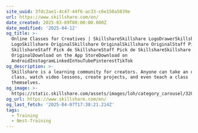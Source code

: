 ```yaml
---
site_uuid: 3fdc2ae1-4c47-44f6-ac33-c6e150a5839e
url: https://www.skillshare.com/en/
date_created: 2025-03-09T00:00:00.000Z
date_modified: '2025-04-12'
og_title: >-
  Online Classes for Creatives | SkillshareSkillshare LogoDrawerSkillshare
  LogoSkillshare OriginalSkillshare OriginalSkillshare OriginalStaff Pick de
  SkillshareStaff Pick de SkillshareStaff Pick de SkillshareSkillshare
  OriginalDownload on the App StoreDownload on
  AndroidInstagramLinkedInYouTubePinterestTikTok
og_description: >-
  Skillshare is a learning community for creators. Anyone can take an online
  class, watch video lessons, create projects, and even teach a class
  themselves.
og_image: >-
  https://static.skillshare.com/assets/images/loh/category_carousel/320x400/graphic_design.webp
og_url: https://www.skillshare.com/en/
og_last_fetch: '2025-04-07T17:38:21.214Z'
tags:
  - Training
  - Nest-Training
---
```











































